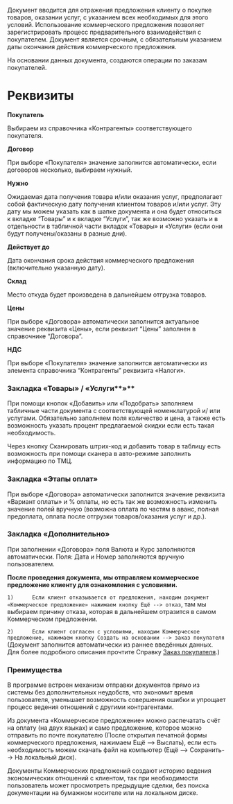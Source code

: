 Документ вводится для отражения предложения клиенту о  покупке  товаров, оказании услуг, с указанием всех необходимых для этого условий. Использование  коммерческого предложения позволяет зарегистрировать процесс предварительного взаимодействия с покупателем. Документ является срочным, с обязательным указанием даты окончания действия коммерческого предложения.

На основании данных документа, создаются операции по заказам покупателей.

# Реквизиты

**Покупатель**

Выбираем из справочника  «Контрагенты» соответствующего покупателя.

**Договор**

При выборе «Покупателя» значение заполнится автоматически, если договоров несколько, выбираем нужный.

**Нужно**

Ожидаемая дата получения товара и/или оказания услуг, предполагает собой фактическую дату получения клиентом товаров и/или услуг. Эту дату  мы можем указать как в шапке документа и она будет относиться к вкладке “Товары” и к вкладке “Услуги”, так же возможно указать и в отдельности в табличной части вкладок  «Товары» и «Услуги» (если они будут получены/оказаны в разные дни).

**Действует до**

Дата окончания срока действия коммерческого предложения (включительно указанную дату).

**Склад**

Место откуда будет произведена в дальнейшем  отгрузка товаров.

**Цены**

При выборе «Договора» автоматически заполнится актуальное значение реквизита «Цены», если реквизит “Цены” заполнен в справочнике “Договора”.

**НДС**

При выборе «Покупателя» значение заполнится автоматически из элемента справочника “Контрагенты” реквизита «Налоги».

### Закладка «Товары» / «Услуги**»**

При помощи кнопок  «Добавить» или «Подобрать» заполняем табличные части документа с соответствующей номенклатурой и/ или услугами. Обязательно заполняем поля количество и цена, а также есть возможность указать процент предлагаемой скидки если есть такая необходимость.

Через кнопку Сканировать штрих-код и добавить товар в таблицу есть возможность при помощи сканера в авто-режиме заполнить информацию по ТМЦ. 

### Закладка  «Этапы оплат»

При выборе «Договора» автоматически заполнится значение реквизита «Вариант оплаты» и % оплаты, но есть так же возможность изменить значение полей вручную  (возможна оплата по частям  в аванс,  полная предоплата, оплата после отгрузки товаров/оказания услуг и др.).

### Закладка «Дополнительно»

При заполнении «Договора» поля Валюта и Курс заполняются автоматически. Поля: Дата и Номер заполняются вручную пользователем.

**После проведения документа, мы отправляем коммерческое предложение клиенту для ознакомления с условиями.**

`1)      Если клиент отказывается от предложения, находим документ «Коммерческое предложение» нажимаем кнопку Ещё ­­--> отказ`, там мы выбираем причину отказа, которая в дальнейшем отразится в  самом Коммерческом предложении.

`2)      Если клиент согласен с условиями, находим Коммерческое предложение, нажимаем кнопку Создать на основании --> заказ покупателя` (Документ  заполнится автоматически из раннее введённых данных. Для более подробного описания прочтите Справку  [Заказ покупателя](/d/SalesOrder).)

### Преимущества

В программе встроен механизм отправки документов прямо из системы без дополнительных неудобств, что экономит время пользователя, уменьшает возможность совершения  ошибки и упрощает процесс ведения отношений с другими контрагентами.

Из документа  «Коммерческое предложение»  можно распечатать счёт на оплату  (на двух языках) и само предложение, которое можно отправить  по почте покупателю (После открытия печатной формы коммерческого предложения, нажимаем  Ещё --> Выслать),  если есть необходимость  можем скачать файл на компьютер (Ещё --> Сохранить-->  На локальный диск).

Документы Коммерческих предложений создают историю ведения экономических отношений с клиентом, так при необходимости пользователь может просмотреть предыдущие сделки, без поиска документации на бумажном носителе или на локальном диске.